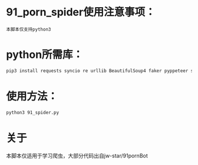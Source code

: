 # 91_porn_spider使用注意事项：
`本脚本仅支持python3`
# python所需库：
```bash
pip3 install requests syncio re urllib BeautifulSoup4 faker pyppeteer shutil datetime logging random ffmpy3 jieba
```
# 使用方法：
```bash
python3 91_spider.py
```
# 关于
本脚本仅适用于学习爬虫，大部分代码出自jw-star/91pornBot
